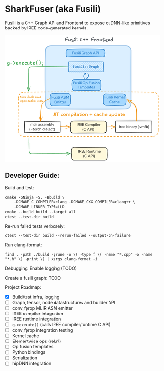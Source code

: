 # SharkFuser (aka Fusili)

Fusili is a C++ Graph API and Frontend to expose cuDNN-like primitives backed by IREE code-generated kernels.

![Fusili](docs/fusili.png)


## Developer Guide:

Build and test:
```shell
cmake -GNinja -S. -Bbuild \
    -DCMAKE_C_COMPILER=clang -DCMAKE_CXX_COMPILER=clang++ \
    -DCMAKE_LINKER_TYPE=LLD
cmake --build build --target all
ctest --test-dir build
```

Re-run failed tests verbosely:
```shell
ctest --test-dir build --rerun-failed --output-on-failure
```

Run clang-format:
```shell
find . -path ./build -prune -o \( -type f \( -name "*.cpp" -o -name "*.h" \) -print \) | xargs clang-format -i
```

Debugging:
Enable logging (TODO)

Create a fusili graph:
TODO



Project Roadmap:
- [x] Build/test infra, logging
- [ ] Graph, tensor, node datastructures and builder API
- [ ] conv_fprop MLIR ASM emitter
- [ ] IREE compiler integration
- [ ] IREE runtime integration
- [ ] `g->execute()` (calls IREE compiler/runtime C API)
- [ ] conv_fprop integration testing
- [ ] Kernel cache
- [ ] Elementwise ops (relu?)
- [ ] Op fusion templates
- [ ] Python bindings
- [ ] Serialization
- [ ] hipDNN integration
